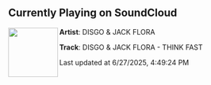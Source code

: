 ## Currently Playing on SoundCloud

[<img align="left" width="100" src="https://i1.sndcdn.com/artworks-yAI0Y9sMBprQToWN-jDPLrw-t500x500.png">](https://soundcloud.com/disgo_music/disgo-jack-flora-think-fast-1)

**Artist**: DISGO & JACK FLORA 

**Track**: DISGO & JACK FLORA - THINK FAST

Last updated at 6/27/2025, 4:49:24 PM
